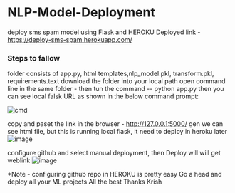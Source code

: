 # NLP-Model-Deployment
deploy sms spam model using Flask and HEROKU
Deployed link - https://deploy-sms-spam.herokuapp.com/
### Steps to fallow
folder consists of app.py, html templates,nlp_model.pkl, transform.pkl, requirements.text
download the folder into your local path
open command line in the same folder - then tun the command
-- python app.py
then you can see local falsk URL as shown in the below command prompt:

![cmd](https://user-images.githubusercontent.com/66937023/109926235-bd975300-7ce8-11eb-8200-93f2d2fba541.PNG)

copy and paset the link in the browser - http://127.0.0.1:5000/
gen we can see html file, but this is running local flask, it need to deploy in heroku later
![image](https://user-images.githubusercontent.com/66937023/109926809-62199500-7ce9-11eb-8f48-fe006758c20d.png)

configure github and select manual deployment, then Deploy will will get weblink
![image](https://user-images.githubusercontent.com/66937023/109927954-ee788780-7cea-11eb-95a1-395cc312ef15.png)

*Note - configuring github repo in HEROKU is pretty easy
Go a head and deploy all your ML projects 
All the best
Thanks Krish


